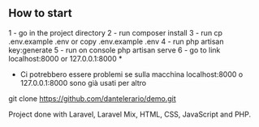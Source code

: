 ## How to start
1 - go in the project directory
2 - run composer install
3 - run cp .env.example .env or copy .env.example .env
4 - run php artisan key:generate
5 - run on console php artisan serve
6 - go to link localhost:8000 or 127.0.0.1:8000 *

* Ci potrebbero essere problemi se sulla macchina localhost:8000 o 127.0.0.1:8000 sono già usati per altro

git clone https://github.com/dantelerario/demo.git

Project done with Laravel, Laravel Mix, HTML, CSS, JavaScript and PHP.